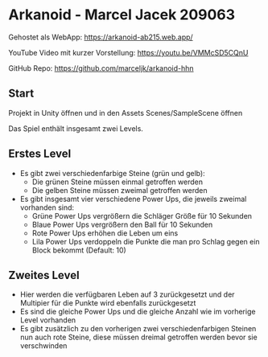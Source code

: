 # Arkanoid - Marcel Jacek 209063

Gehostet als WebApp: https://arkanoid-ab215.web.app/

YouTube Video mit kurzer Vorstellung: https://youtu.be/VMMcSD5CQnU

GitHub Repo: https://github.com/marceljk/arkanoid-hhn

## Start
Projekt in Unity öffnen und in den Assets Scenes/SampleScene öffnen

Das Spiel enthält insgesamt zwei Levels. 

## Erstes Level
* Es gibt zwei verschiedenfarbige Steine (grün und gelb):
  * Die grünen Steine müssen einmal getroffen werden
  * Die gelben Steine müssen zweimal getroffen werden
* Es gibt insgesamt vier verschiedene Power Ups, die jeweils zweimal vorhanden sind:
  * Grüne Power Ups vergrößern die Schläger Größe für 10 Sekunden
  * Blaue Power Ups vergrößern den Ball für 10 Sekunden
  * Rote Power Ups erhöhen die Leben um eins
  * Lila Power Ups verdoppeln die Punkte die man pro Schlag gegen ein Block bekommt (Default: 10)

## Zweites Level
* Hier werden die verfügbaren Leben auf 3 zurückgesetzt und der Multipier für die Punkte wird ebenfalls zurückgesetzt
* Es sind die gleiche Power Ups und die gleiche Anzahl wie im vorherige Level vorhanden
* Es gibt zusätzlich zu den vorherigen zwei verschiedenfarbigen Steinen nun auch rote Steine, diese müssen dreimal getroffen werden bevor sie verschwinden

